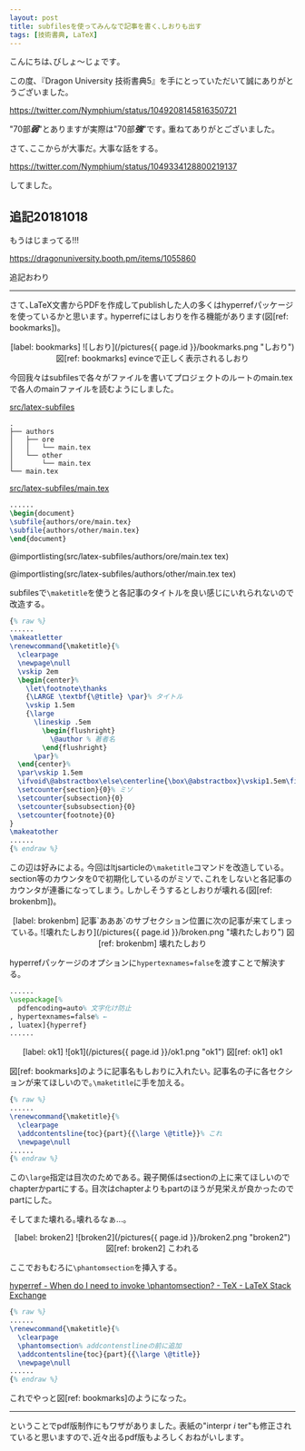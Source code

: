 ```yaml
---
layout: post
title: subfilesを使ってみんなで記事を書く､しおりも出す
tags: [技術書典, LaTeX]
---
```


こんにちは､びしょ〜じょです｡

この度､『Dragon University 技術書典5』を手にとっていただいて誠にありがとうございました｡

https://twitter.com/Nymphium/status/1049208145816350721

"70部***弱***"とありますが実際は"70部***強***"です｡
重ねてありがとございました｡

さて､ここからが大事だ｡
大事な話をする｡

https://twitter.com/Nymphium/status/1049334128800219137

してました｡

## 追記20181018

もうはじまってる!!!

https://dragonuniversity.booth.pm/items/1055860

追記おわり

---

さて､LaTeX文書からPDFを作成してpublishした人の多くはhyperrefパッケージを使っているかと思います｡
hyperrefにはしおりを作る機能があります(図[ref: bookmarks])｡

<center>
[label: bookmarks]
![しおり](/pictures{{ page.id }}/bookmarks.png "しおり")
図[ref: bookmarks] evinceで正しく表示されるしおり
</center>

今回我々はsubfilesで各々がファイルを書いてプロジェクトのルートのmain.texで各人のmainファイルを読むようにしました｡

[src/latex-subfiles](https://github.com/Nymphium/nymphium.github.io/tree/source/src/latex-subfiles)

```
.
├── authors
│   ├── ore
│   │   └── main.tex
│   └── other
│       └── main.tex
└── main.tex
````

[src/latex-subfiles/main.tex](/src/latex-subfiles/main.tex)

```tex:main.tex
......
\begin{document}
\subfile{authors/ore/main.tex}
\subfile{authors/other/main.tex}
\end{document}
```

@importlisting(src/latex-subfiles/authors/ore/main.tex tex)

@importlisting(src/latex-subfiles/authors/other/main.tex tex)

subfilesで`\maketitle`を使うと各記事のタイトルを良い感じにいれられないので改造する｡

```tex
{% raw %}
......
\makeatletter
\renewcommand{\maketitle}{%
  \clearpage
  \newpage\null
  \vskip 2em
  \begin{center}%
    \let\footnote\thanks
    {\LARGE \textbf{\@title} \par}% タイトル
    \vskip 1.5em
    {\large
      \lineskip .5em
        \begin{flushright}
          \@author % 著者名
        \end{flushright}
      \par}%
  \end{center}%
  \par\vskip 1.5em
  \ifvoid\@abstractbox\else\centerline{\box\@abstractbox}\vskip1.5em\fi
  \setcounter{section}{0}% ミソ
  \setcounter{subsection}{0}
  \setcounter{subsubsection}{0}
  \setcounter{footnote}{0}
}
\makeatother
......
{% endraw %}
```

この辺は好みによる｡
今回はltjsarticleの`\maketitle`コマンドを改造している｡
section等のカウンタを0で初期化しているのがミソで､これをしないと各記事のカウンタが連番になってしまう｡
しかしそうするとしおりが壊れる(図[ref: brokenbm])｡

<center>
[label: brokenbm]
記事`あああ`のサブセクション位置に次の記事が来てしまっている｡
![壊れたしおり](/pictures{{ page.id }}/broken.png "壊れたしおり")
図[ref: brokenbm] 壊れたしおり
</center>

hyperrefパッケージのオプションに`hypertexnames=false`を渡すことで解決する｡

```tex
......
\usepackage[%
  pdfencoding=auto% 文字化け防止
, hypertexnames=false% ←
, luatex]{hyperref}
......
```

<center>
[label: ok1]
![ok1](/pictures{{ page.id }}/ok1.png "ok1")
図[ref: ok1] ok1
</center>

図[ref: bookmarks]のように記事名もしおりに入れたい｡
記事名の子に各セクションが来てほしいので｡`\maketitle`に手を加える｡

```tex
{% raw %}
......
\renewcommand{\maketitle}{%
  \clearpage
  \addcontentsline{toc}{part}{{\large \@title}}% これ
  \newpage\null
......
{% endraw %}
```
この`\large`指定は目次のためである｡
親子関係はsectionの上に来てほしいのでchapterかpartにする｡
目次はchapterよりもpartのほうが見栄えが良かったのでpartにした｡

そしてまた壊れる｡壊れるなぁ…｡
<center>
[label: broken2]
![broken2](/pictures{{ page.id }}/broken2.png "broken2")
図[ref: broken2] こわれる
</center>

ここでおもむろに`\phantomsection`を挿入する｡

[hyperref - When do I need to invoke \phantomsection? - TeX - LaTeX Stack Exchange](https://tex.stackexchange.com/questions/44088/when-do-i-need-to-invoke-phantomsection)

```tex
{% raw %}
......
\renewcommand{\maketitle}{%
  \clearpage
  \phantomsection% addcontenstlineの前に追加
  \addcontentsline{toc}{part}{{\large \@title}}
  \newpage\null
......
{% endraw %}
```

これでやっと図[ref: bookmarks]のようになった｡

---

ということでpdf版制作にもワザがありました｡
表紙の"interpr *i* ter"も修正されていると思いますので､近々出るpdf版もよろしくおねがいします｡
